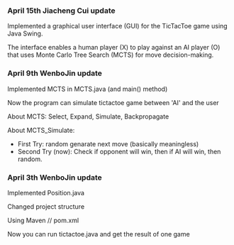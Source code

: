 ### April 15th Jiacheng Cui update

Implemented a graphical user interface (GUI) for the TicTacToe game using Java Swing.

The interface enables a human player (X) to play against an AI player (O) that uses Monte Carlo Tree Search (MCTS) for move decision-making.



### April 9th WenboJin update

Implemented MCTS in MCTS.java (and main() method)

Now the program can simulate tictactoe game between 'AI' and the user

About MCTS: Select, Expand, Simulate, Backpropagate

About MCTS_Simulate:
* First Try: random genarate next move (basically meaningless)
* Second Try (now): Check if opponent will win, then if AI will win, then random.




### April 3th WenboJin update

Implemented Position.java

Changed project structure

Using Maven // pom.xml

Now you can run tictactoe.java and get the result of one game
